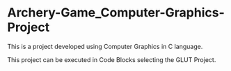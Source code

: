 # Archery-Game_Computer-Graphics-Project
This is a project developed using Computer Graphics in C language.

This project can be executed in Code Blocks selecting the GLUT Project. 
